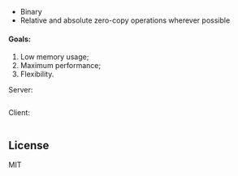 * Binary
* Relative and absolute zero-copy operations wherever possible


#### Goals:
1. Low memory usage;
2. Maximum performance;
3. Flexibility.


Server:
```javascript
```

Client:
```javascript
```


## License

MIT
